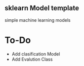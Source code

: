 ## sklearn Model template

simple machine learning models

# To-Do
* Add clasification Model
* Add Evalution Class
